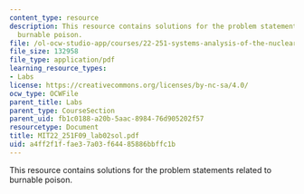 ```yaml
---
content_type: resource
description: This resource contains solutions for the problem statements related to
  burnable poison.
file: /ol-ocw-studio-app/courses/22-251-systems-analysis-of-the-nuclear-fuel-cycle-fall-2009/a4ff2f1ffae37a03f64485886bbffc1b_MIT22_251F09_lab02sol.pdf
file_size: 132958
file_type: application/pdf
learning_resource_types:
- Labs
license: https://creativecommons.org/licenses/by-nc-sa/4.0/
ocw_type: OCWFile
parent_title: Labs
parent_type: CourseSection
parent_uid: fb1c0188-a20b-5aac-8984-76d905202f57
resourcetype: Document
title: MIT22_251F09_lab02sol.pdf
uid: a4ff2f1f-fae3-7a03-f644-85886bbffc1b
---
```

This resource contains solutions for the problem statements related to burnable poison.